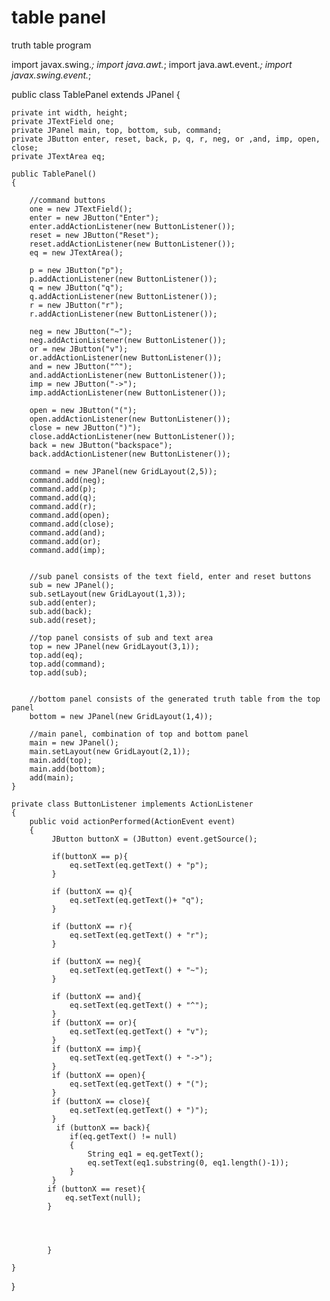 # table panel
truth table program

import javax.swing.*;
import java.awt.*;
import java.awt.event.*;
import javax.swing.event.*;

public class TablePanel extends JPanel {

	private int width, height;
	private JTextField one;
	private JPanel main, top, bottom, sub, command;
	private JButton enter, reset, back, p, q, r, neg, or ,and, imp, open, close;
	private JTextArea eq;
	
	public TablePanel()
	{
		
		//command buttons 
		one = new JTextField();
		enter = new JButton("Enter");
		enter.addActionListener(new ButtonListener());
		reset = new JButton("Reset");
		reset.addActionListener(new ButtonListener());
		eq = new JTextArea();
		
		p = new JButton("p");
		p.addActionListener(new ButtonListener());
		q = new JButton("q");
		q.addActionListener(new ButtonListener());
		r = new JButton("r");
		r.addActionListener(new ButtonListener());
		
		neg = new JButton("~");
		neg.addActionListener(new ButtonListener());
		or = new JButton("v");
		or.addActionListener(new ButtonListener());
		and = new JButton("^");
		and.addActionListener(new ButtonListener());
		imp = new JButton("->");
		imp.addActionListener(new ButtonListener());
		
		open = new JButton("(");
		open.addActionListener(new ButtonListener());
		close = new JButton(")");
		close.addActionListener(new ButtonListener());
		back = new JButton("backspace");
		back.addActionListener(new ButtonListener());
		
		command = new JPanel(new GridLayout(2,5));
		command.add(neg);
		command.add(p);
		command.add(q);
		command.add(r);
		command.add(open);
		command.add(close);
		command.add(and);
		command.add(or);
		command.add(imp);
		
		
		//sub panel consists of the text field, enter and reset buttons
		sub = new JPanel();
		sub.setLayout(new GridLayout(1,3));
		sub.add(enter);
		sub.add(back);
		sub.add(reset);
		
		//top panel consists of sub and text area
		top = new JPanel(new GridLayout(3,1));
		top.add(eq);
		top.add(command);
		top.add(sub);
	
		
		//bottom panel consists of the generated truth table from the top panel
		bottom = new JPanel(new GridLayout(1,4));
		
		//main panel, combination of top and bottom panel
		main = new JPanel();
		main.setLayout(new GridLayout(2,1));
		main.add(top);
		main.add(bottom);
		add(main);
	}
	
	private class ButtonListener implements ActionListener
	{
		public void actionPerformed(ActionEvent event)
		{
			 JButton buttonX = (JButton) event.getSource();
			
			 if(buttonX == p){
				 eq.setText(eq.getText() + "p");
			 }
			 
			 if (buttonX == q){
				 eq.setText(eq.getText()+ "q");
			 }
			
			 if (buttonX == r){
				 eq.setText(eq.getText() + "r");
			 }
		     
			 if (buttonX == neg){
		    	 eq.setText(eq.getText() + "~");
		     }
		    
			 if (buttonX == and){
		    	 eq.setText(eq.getText() + "^");
		     }
			 if (buttonX == or){
				 eq.setText(eq.getText() + "v");
			 }
			 if (buttonX == imp){
				 eq.setText(eq.getText() + "->");
			 }
			 if (buttonX == open){
				 eq.setText(eq.getText() + "(");
			 }
			 if (buttonX == close){
				 eq.setText(eq.getText() + ")");
			 }
			  if (buttonX == back){
				 if(eq.getText() != null)
				 {
					 String eq1 = eq.getText();
					 eq.setText(eq1.substring(0, eq1.length()-1));	 
				 }
			 }
			if (buttonX == reset){
				eq.setText(null);
			}
			
			
			
			
			}
		
	}
	
	
}
	
	

